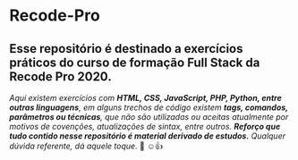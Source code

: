 # Recode-Pro

## Esse repositório é destinado a exercícios práticos do curso de formação Full Stack da Recode Pro 2020.

_Aqui existem exercícios com **HTML, CSS, JavaScript, PHP, Python, entre outras linguagens**, em alguns trechos de código existem **tags, comandos, parâmetros ou técnicas**, que não são utilizadas ou aceitas atualmente por motivos de covenções, atualizações de sintax, entre outros. **Reforço que tudo contido nesse repositório é material derivado de estudos.** Qualquer dúvida referente, dá aquele toque._ :raising_hand:
:relaxed::+1:
